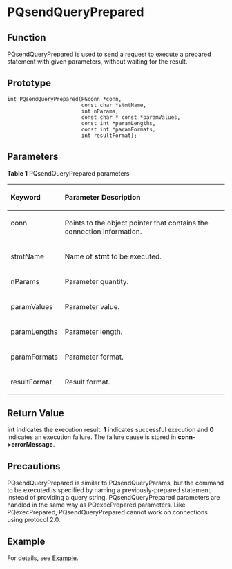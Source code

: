 # PQsendQueryPrepared<a name="EN-US_TOPIC_0242380585"></a>

## Function<a name="en-us_topic_0241735630_section1390173422515"></a>

PQsendQueryPrepared is used to send a request to execute a prepared statement with given parameters, without waiting for the result.

## Prototype<a name="en-us_topic_0241735630_section1368952105717"></a>

```
int PQsendQueryPrepared(PGconn *conn,
                        const char *stmtName,
                        int nParams,
                        const char * const *paramValues,
                        const int *paramLengths,
                        const int *paramFormats,
                        int resultFormat);
```

## Parameters<a name="en-us_topic_0241735630_en-us_topic_0237120432_en-us_topic_0059778852_s1c9b27937d964eaba00ae77fe1cd2c71"></a>

**Table  1**  PQsendQueryPrepared parameters

<a name="en-us_topic_0241735630_en-us_topic_0237120432_en-us_topic_0059778852_t82b61d38241342ffa2c83b3e50393841"></a>
<table><thead align="left"><tr id="en-us_topic_0241735630_en-us_topic_0237120432_en-us_topic_0059778852_r3ec068cec36347ccb83a7f18cf131215"><th class="cellrowborder" valign="top" width="23.27%" id="mcps1.2.3.1.1"><p id="en-us_topic_0241735630_en-us_topic_0237120432_en-us_topic_0059778852_a44a45da69b324aa4b5c1187191ec5c77"><a name="en-us_topic_0241735630_en-us_topic_0237120432_en-us_topic_0059778852_a44a45da69b324aa4b5c1187191ec5c77"></a><a name="en-us_topic_0241735630_en-us_topic_0237120432_en-us_topic_0059778852_a44a45da69b324aa4b5c1187191ec5c77"></a><strong id="b1463412498414"><a name="b1463412498414"></a><a name="b1463412498414"></a>Keyword</strong></p>
</th>
<th class="cellrowborder" valign="top" width="76.73%" id="mcps1.2.3.1.2"><p id="en-us_topic_0241735630_en-us_topic_0237120432_en-us_topic_0059778852_aee2bc08a3b8f47bf81fb032ef089ba6d"><a name="en-us_topic_0241735630_en-us_topic_0237120432_en-us_topic_0059778852_aee2bc08a3b8f47bf81fb032ef089ba6d"></a><a name="en-us_topic_0241735630_en-us_topic_0237120432_en-us_topic_0059778852_aee2bc08a3b8f47bf81fb032ef089ba6d"></a><strong id="b8670134918411"><a name="b8670134918411"></a><a name="b8670134918411"></a>Parameter Description</strong></p>
</th>
</tr>
</thead>
<tbody><tr id="en-us_topic_0241735630_en-us_topic_0237120432_en-us_topic_0059778852_r89c7807f135840058d4a248137b3ca08"><td class="cellrowborder" valign="top" width="23.27%" headers="mcps1.2.3.1.1 "><p id="en-us_topic_0241735630_p23111054217"><a name="en-us_topic_0241735630_p23111054217"></a><a name="en-us_topic_0241735630_p23111054217"></a>conn</p>
</td>
<td class="cellrowborder" valign="top" width="76.73%" headers="mcps1.2.3.1.2 "><p id="en-us_topic_0241735630_p1393801515211"><a name="en-us_topic_0241735630_p1393801515211"></a><a name="en-us_topic_0241735630_p1393801515211"></a>Points to the object pointer that contains the connection information.</p>
</td>
</tr>
<tr id="en-us_topic_0241735630_row3316185018428"><td class="cellrowborder" valign="top" width="23.27%" headers="mcps1.2.3.1.1 "><p id="en-us_topic_0241735630_p931755034217"><a name="en-us_topic_0241735630_p931755034217"></a><a name="en-us_topic_0241735630_p931755034217"></a>stmtName</p>
</td>
<td class="cellrowborder" valign="top" width="76.73%" headers="mcps1.2.3.1.2 "><p id="en-us_topic_0241735630_p1431715054219"><a name="en-us_topic_0241735630_p1431715054219"></a><a name="en-us_topic_0241735630_p1431715054219"></a>Name of <strong id="b8311945165718"><a name="b8311945165718"></a><a name="b8311945165718"></a>stmt</strong> to be executed.</p>
</td>
</tr>
<tr id="en-us_topic_0241735630_row4482953194215"><td class="cellrowborder" valign="top" width="23.27%" headers="mcps1.2.3.1.1 "><p id="en-us_topic_0241735630_p19483053144212"><a name="en-us_topic_0241735630_p19483053144212"></a><a name="en-us_topic_0241735630_p19483053144212"></a>nParams</p>
</td>
<td class="cellrowborder" valign="top" width="76.73%" headers="mcps1.2.3.1.2 "><p id="en-us_topic_0241735630_p174838537427"><a name="en-us_topic_0241735630_p174838537427"></a><a name="en-us_topic_0241735630_p174838537427"></a>Parameter quantity.</p>
</td>
</tr>
<tr id="en-us_topic_0241735630_row831145720425"><td class="cellrowborder" valign="top" width="23.27%" headers="mcps1.2.3.1.1 "><p id="en-us_topic_0241735630_p183111857174215"><a name="en-us_topic_0241735630_p183111857174215"></a><a name="en-us_topic_0241735630_p183111857174215"></a>paramValues</p>
</td>
<td class="cellrowborder" valign="top" width="76.73%" headers="mcps1.2.3.1.2 "><p id="en-us_topic_0241735630_p73121557154217"><a name="en-us_topic_0241735630_p73121557154217"></a><a name="en-us_topic_0241735630_p73121557154217"></a>Parameter value.</p>
</td>
</tr>
<tr id="en-us_topic_0241735630_row16597160194319"><td class="cellrowborder" valign="top" width="23.27%" headers="mcps1.2.3.1.1 "><p id="en-us_topic_0241735630_p17598603438"><a name="en-us_topic_0241735630_p17598603438"></a><a name="en-us_topic_0241735630_p17598603438"></a>paramLengths</p>
</td>
<td class="cellrowborder" valign="top" width="76.73%" headers="mcps1.2.3.1.2 "><p id="en-us_topic_0241735630_p759811024316"><a name="en-us_topic_0241735630_p759811024316"></a><a name="en-us_topic_0241735630_p759811024316"></a>Parameter length.</p>
</td>
</tr>
<tr id="en-us_topic_0241735630_row867391714318"><td class="cellrowborder" valign="top" width="23.27%" headers="mcps1.2.3.1.1 "><p id="en-us_topic_0241735630_p16731817194314"><a name="en-us_topic_0241735630_p16731817194314"></a><a name="en-us_topic_0241735630_p16731817194314"></a>paramFormats</p>
</td>
<td class="cellrowborder" valign="top" width="76.73%" headers="mcps1.2.3.1.2 "><p id="en-us_topic_0241735630_p6673417124318"><a name="en-us_topic_0241735630_p6673417124318"></a><a name="en-us_topic_0241735630_p6673417124318"></a>Parameter format.</p>
</td>
</tr>
<tr id="en-us_topic_0241735630_row12806112084311"><td class="cellrowborder" valign="top" width="23.27%" headers="mcps1.2.3.1.1 "><p id="en-us_topic_0241735630_p138061020164318"><a name="en-us_topic_0241735630_p138061020164318"></a><a name="en-us_topic_0241735630_p138061020164318"></a>resultFormat</p>
</td>
<td class="cellrowborder" valign="top" width="76.73%" headers="mcps1.2.3.1.2 "><p id="en-us_topic_0241735630_p1807162015437"><a name="en-us_topic_0241735630_p1807162015437"></a><a name="en-us_topic_0241735630_p1807162015437"></a>Result format.</p>
</td>
</tr>
</tbody>
</table>

## Return Value<a name="en-us_topic_0241735630_section17296198165816"></a>

**int**  indicates the execution result.  **1**  indicates successful execution and  **0**  indicates an execution failure. The failure cause is stored in  **conn-\>errorMessage**.

## Precautions<a name="en-us_topic_0241735630_en-us_topic_0237120433_en-us_topic_0059777949_sb1b6942996a64e589fdfdfb1c00fa519"></a>

PQsendQueryPrepared is similar to PQsendQueryParams, but the command to be executed is specified by naming a previously-prepared statement, instead of providing a query string. PQsendQueryPrepared parameters are handled in the same way as PQexecPrepared parameters. Like PQexecPrepared, PQsendQueryPrepared cannot work on connections using protocol 2.0.

## Example<a name="en-us_topic_0241735630_section19689722205811"></a>

For details, see  [Example](example-libpq.md).

